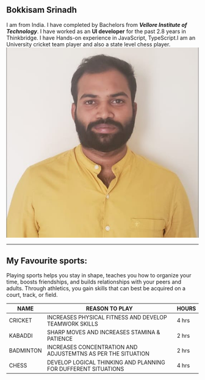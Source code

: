 ## Bokkisam Srinadh
I am from India. I have completed by Bachelors from ***Vellore Institute of Technology***. I have worked as an **UI developer** for the past 2.8 years in Thinkbridge. I have Hands-on experience in JavaScript, TypeScript.I am an University cricket team player and also a state level chess player.
***![My Image](images/my_image.jpg.jpeg)***

******

## My Favourite sports:
Playing sports helps you stay in shape, teaches you how to organize your time, boosts friendships, and builds relationships with your peers and adults. Through athletics, you gain skills that can best be acquired on a court, track, or field.

|NAME|REASON TO PLAY|HOURS|
|----|--------------|-----|
|CRICKET|INCREASES PHYSICAL FITNESS AND DEVELOP TEAMWORK SKILLS|4 hrs|
|KABADDI|SHARP MOVES AND INCREASES STAMINA & PATIENCE|2 hrs|
|BADMINTON|INCREASES CONCENTRATION AND ADJUSTEMTNS AS PER THE SITUATION|2 hrs|
|CHESS|DEVELOP LOGICAL THINKING AND PLANNING FOR DUFFERENT SITUATIONS|4 hrs|
